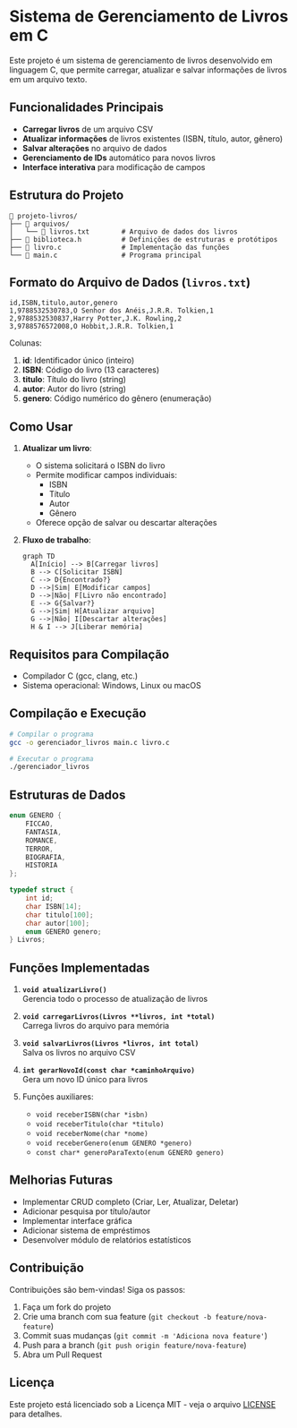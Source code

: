 # Sistema de Gerenciamento de Livros em C

Este projeto é um sistema de gerenciamento de livros desenvolvido em linguagem C, que permite carregar, atualizar e salvar informações de livros em um arquivo texto.

## Funcionalidades Principais

- **Carregar livros** de um arquivo CSV
- **Atualizar informações** de livros existentes (ISBN, título, autor, gênero)
- **Salvar alterações** no arquivo de dados
- **Gerenciamento de IDs** automático para novos livros
- **Interface interativa** para modificação de campos

## Estrutura do Projeto

```
📁 projeto-livros/
├── 📁 arquivos/
│   └── 📝 livros.txt        # Arquivo de dados dos livros
├── 📝 biblioteca.h          # Definições de estruturas e protótipos
├── 📝 livro.c               # Implementação das funções
└── 📝 main.c                # Programa principal
```

## Formato do Arquivo de Dados (`livros.txt`)

```csv
id,ISBN,titulo,autor,genero
1,9788532530783,O Senhor dos Anéis,J.R.R. Tolkien,1
2,9788532530837,Harry Potter,J.K. Rowling,2
3,9788576572008,O Hobbit,J.R.R. Tolkien,1
```

Colunas:
1. **id**: Identificador único (inteiro)
2. **ISBN**: Código do livro (13 caracteres)
3. **titulo**: Título do livro (string)
4. **autor**: Autor do livro (string)
5. **genero**: Código numérico do gênero (enumeração)

## Como Usar

1. **Atualizar um livro**:
   - O sistema solicitará o ISBN do livro
   - Permite modificar campos individuais:
     - ISBN
     - Título
     - Autor
     - Gênero
   - Oferece opção de salvar ou descartar alterações

2. **Fluxo de trabalho**:
   ```mermaid
   graph TD
     A[Início] --> B[Carregar livros]
     B --> C[Solicitar ISBN]
     C --> D{Encontrado?}
     D -->|Sim| E[Modificar campos]
     D -->|Não| F[Livro não encontrado]
     E --> G{Salvar?}
     G -->|Sim| H[Atualizar arquivo]
     G -->|Não| I[Descartar alterações]
     H & I --> J[Liberar memória]
   ```

## Requisitos para Compilação

- Compilador C (gcc, clang, etc.)
- Sistema operacional: Windows, Linux ou macOS

## Compilação e Execução

```bash
# Compilar o programa
gcc -o gerenciador_livros main.c livro.c

# Executar o programa
./gerenciador_livros
```

## Estruturas de Dados

```c
enum GENERO {
    FICCAO,
    FANTASIA,
    ROMANCE,
    TERROR,
    BIOGRAFIA,
    HISTORIA
};

typedef struct {
    int id;
    char ISBN[14];
    char titulo[100];
    char autor[100];
    enum GENERO genero;
} Livros;
```

## Funções Implementadas

1. **`void atualizarLivro()`**  
   Gerencia todo o processo de atualização de livros

2. **`void carregarLivros(Livros **livros, int *total)`**  
   Carrega livros do arquivo para memória

3. **`void salvarLivros(Livros *livros, int total)`**  
   Salva os livros no arquivo CSV

4. **`int gerarNovoId(const char *caminhoArquivo)`**  
   Gera um novo ID único para livros

5. Funções auxiliares:
   - `void receberISBN(char *isbn)`
   - `void receberTitulo(char *titulo)`
   - `void receberNome(char *nome)`
   - `void receberGenero(enum GENERO *genero)`
   - `const char* generoParaTexto(enum GENERO genero)`

## Melhorias Futuras

- Implementar CRUD completo (Criar, Ler, Atualizar, Deletar)
- Adicionar pesquisa por título/autor
- Implementar interface gráfica
- Adicionar sistema de empréstimos
- Desenvolver módulo de relatórios estatísticos

## Contribuição

Contribuições são bem-vindas! Siga os passos:
1. Faça um fork do projeto
2. Crie uma branch com sua feature (`git checkout -b feature/nova-feature`)
3. Commit suas mudanças (`git commit -m 'Adiciona nova feature'`)
4. Push para a branch (`git push origin feature/nova-feature`)
5. Abra um Pull Request

## Licença

Este projeto está licenciado sob a Licença MIT - veja o arquivo [LICENSE](LICENSE) para detalhes.